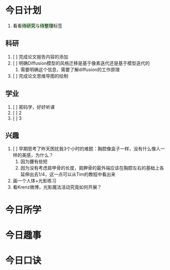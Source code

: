 # 今日计划

1. 看看<mark style="background: #BBFABBA6;">待研究</mark>与<mark style="background: #BBFABBA6;">待整理</mark>标签

## 科研

1. [ ] 完成论文报告内容的添加
2. [ ] 明确Diffusion模型的风格迁移是基于像素迭代还是基于模型迭代的
	1. 需要明确这个信息，需要了解diffusion的工作原理
3. [ ] 完成论文思维导图的绘制

## 学业

1. [ ] 密码学，好好听课
2. [ ] 2
3. [ ] 3 

## 兴趣

1. [ ] 早期思考了昨天困扰我3个小时的难题：胸腔像盒子一样，没有什么像人一样的美感，为什么？
	1. 因为腰有些短
	2. 因为没有考虑肩甲骨的长度，肩胛骨的最外端应该在胸腔左右的基础上各延伸出去1/4，这一点可以从Tim的教程中看出来
2. 画一个人体+光影练习
3. 看Krenz微博，光影魔法活动究竟如何开展？

# 今日所学


# 今日趣事



# 今日口诀